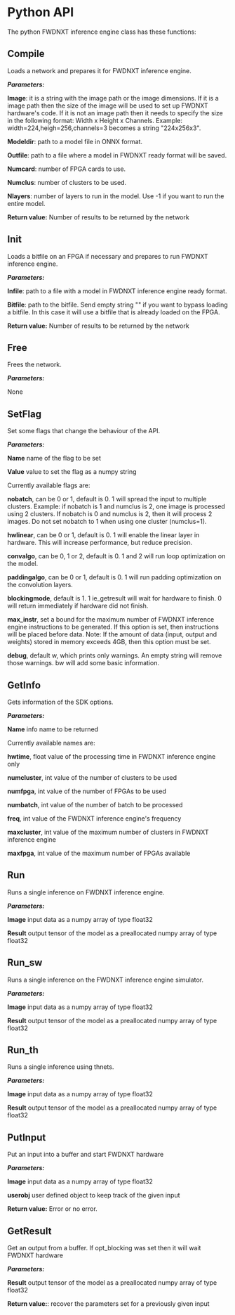# Python API

The python FWDNXT inference engine class has these functions:

## Compile

Loads a network and prepares it for FWDNXT inference engine.

***Parameters:***

**Image**:  it is a string with the image path or the image dimensions. If it is a image path then the size of the image will be used to set up FWDNXT hardware's code. If it is not an image path then it needs to specify the size in the following format: Width x Height x Channels. Example: width=224,heigh=256,channels=3 becomes a string "224x256x3".

**Modeldir**: path to a model file in ONNX format.

**Outfile**: path to a file where a model in FWDNXT ready format will be saved.

**Numcard**: number of FPGA cards to use.

**Numclus**: number of clusters to be used.

**Nlayers**: number of layers to run in the model. Use -1 if you want to run the entire model.

**Return value:** Number of results to be returned by the network

## Init

Loads a bitfile on an FPGA if necessary and prepares to run FWDNXT inference engine.

***Parameters:***

**Infile**: path to a file with a model in FWDNXT inference engine ready format.

**Bitfile**: path to the bitfile. Send empty string &quot;&quot; if you want to bypass loading a bitfile. In this case it will use a bitfile that is already loaded on the FPGA.

**Return value:** Number of results to be returned by the network

## Free

Frees the network.

***Parameters:***

None

## SetFlag

Set some flags that change the behaviour of the API.

***Parameters:***

**Name** name of the flag to be set

**Value** value to set the flag as a numpy string

Currently available flags are:

**nobatch**, can be 0 or 1, default is 0. 1 will spread the input to multiple clusters. Example: if nobatch is 1 and numclus is 2, one image is processed using 2 clusters. If nobatch is 0 and numclus is 2, then it will process 2 images. Do not set nobatch to 1 when using one cluster (numclus=1).

**hwlinear**, can be 0 or 1, default is 0. 1 will enable the linear layer in hardware. This will increase performance, but reduce precision.

**convalgo**, can be 0, 1 or 2, default is 0. 1 and 2 will run loop optimization on the model.

**paddingalgo**, can be 0 or 1, default is 0. 1 will run padding optimization on the convolution layers.

**blockingmode**, default is 1. 1 ie_getresult will wait for hardware to finish. 0 will return immediately if hardware did not finish.

**max_instr**, set a bound for the maximum number of FWDNXT inference engine instructions to be generated. If this option is set, then instructions will be placed before data. Note: If the amount of data (input, output and weights) stored in memory exceeds 4GB, then this option must be set.

**debug**, default w, which prints only warnings. An empty string will remove those warnings. bw will add some basic information.

## GetInfo

Gets information of the SDK options.

***Parameters:***

**Name** info name to be returned

Currently available names are:

**hwtime**, float value of the processing time in FWDNXT inference engine only

**numcluster**, int value of the number of clusters to be used

**numfpga**, int value of the number of FPGAs to be used

**numbatch**, int value of the number of batch to be processed

**freq**, int value of the FWDNXT inference engine's frequency

**maxcluster**, int value of the maximum number of clusters in FWDNXT inference engine

**maxfpga**, int value of the maximum number of FPGAs available

## Run

Runs a single inference on FWDNXT inference engine.

***Parameters:***

**Image** input data as a numpy array of type float32

**Result** output tensor of the model as a preallocated numpy array of type float32

## Run\_sw

Runs a single inference on the FWDNXT inference engine simulator.

***Parameters:***

**Image** input data as a numpy array of type float32

**Result** output tensor of the model as a preallocated numpy array of type float32

## Run\_th

Runs a single inference using thnets.

***Parameters:***

**Image** input data as a numpy array of type float32

**Result** output tensor of the model as a preallocated numpy array of type float32


## PutInput

Put an input into a buffer and start FWDNXT hardware

***Parameters:***

**Image** input data as a numpy array of type float32

**userobj** user defined object to keep track of the given input

**Return value:** Error or no error.

## GetResult

Get an output from a buffer. If opt_blocking was set then it will wait FWDNXT hardware

***Parameters:***

**Result** output tensor of the model as a preallocated numpy array of type float32

**Return value:**: recover the parameters set for a previously given input
